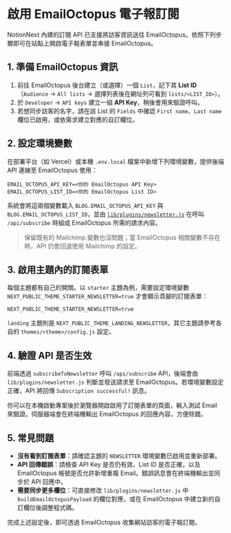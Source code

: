 # 啟用 EmailOctopus 電子報訂閱

NotionNext 內建的訂閱 API 已支援將訪客資訊送往 EmailOctopus。依照下列步驟即可在站點上開啟電子報表單並串接 EmailOctopus。

## 1. 準備 EmailOctopus 資訊
1. 前往 EmailOctopus 後台建立（或選擇）一個 `List`，記下其 **List ID**（`Audience` → `All lists` → 選擇列表後在網址列可看到 `lists/<LIST_ID>`）。
2. 於 `Developer` → `API keys` 建立一組 **API Key**，稍後會用來驗證呼叫。
3. 若想同步訪客的名字，請在該 List 的 `Fields` 中確認 `First name`、`Last name` 欄位已啟用，或依需求建立對應的自訂欄位。

## 2. 設定環境變數
在部署平台（如 Vercel）或本機 `.env.local` 檔案中新增下列環境變數，提供後端 API 連線至 EmailOctopus 使用：

```
EMAIL_OCTOPUS_API_KEY=<你的 EmailOctopus API Key>
EMAIL_OCTOPUS_LIST_ID=<你的 EmailOctopus List ID>
```

系統會將這兩個變數載入 `BLOG.EMAIL_OCTOPUS_API_KEY` 與 `BLOG.EMAIL_OCTOPUS_LIST_ID`，並由 [`lib/plugins/newsletter.js`](../lib/plugins/newsletter.js) 在呼叫 `/api/subscribe` 時組成 EmailOctopus 所需的請求內容。

> 保留既有的 Mailchimp 變數也沒問題；當 EmailOctopus 相關變數不存在時，API 仍會回退使用 Mailchimp 的設定。

## 3. 啟用主題內的訂閱表單
每個主題都有自己的開關。以 `starter` 主題為例，需要設定環境變數 `NEXT_PUBLIC_THEME_STARTER_NEWSLETTER=true` 才會顯示頁腳的訂閱表單：

```
NEXT_PUBLIC_THEME_STARTER_NEWSLETTER=true
```

`landing` 主題則是 `NEXT_PUBLIC_THEME_LANDING_NEWSLETTER`，其它主題請參考各自的 `themes/<theme>/config.js` 設定。

## 4. 驗證 API 是否生效
前端透過 `subscribeToNewsletter` 呼叫 `/api/subscribe` API，後端會由 `lib/plugins/newsletter.js` 判斷並發送請求至 EmailOctopus。若環境變數設定正確，API 將回傳 `Subscription successful!` 訊息。

你可以在本機啟動專案後於瀏覽器開啟啟用了訂閱表單的頁面，輸入測試 Email 來驗證。伺服器端會在終端機輸出 EmailOctopus 的回應內容，方便除錯。

## 5. 常見問題
- **沒有看到訂閱表單**：請確認主題的 `NEWSLETTER` 環境變數已啟用並重新部署。
- **API 回傳錯誤**：請檢查 API Key 是否仍有效、List ID 是否正確，以及 EmailOctopus 帳號是否允許新增重複 Email。錯誤訊息會在終端機輸出並同步於 API 回應中。
- **需要同步更多欄位**：可直接修改 `lib/plugins/newsletter.js` 中 `buildEmailOctopusPayload` 的欄位對應，或在 EmailOctopus 中建立新的自訂欄位後調整程式碼。

完成上述設定後，即可透過 EmailOctopus 收集網站訪客的電子報訂閱。
